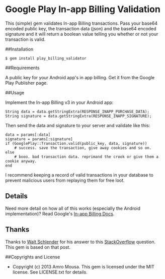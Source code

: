 # Google Play In-app Billing Validation

This (simple) gem validates In-app Billing transactions. Pass your base64 
encoded public key, the transaction data (json) and the base64 encoded signature 
and it will return a boolean value telling you whether or not your transaction is valid.

##Installation

    $ gem install play_billing_validator
     
##Requirements

A public key for your Android app's in app billing. Get it from the Google Play Publisher page.

##Usage

Implement the In-app Billing v3 in your Android app:

    String data = data.getStringExtra(RESPONSE_INAPP_PURCHASE_DATA);
    String signature = data.getStringExtra(RESPONSE_INAPP_SIGNATURE);

Then send the data and signature to your server and validate like this:
 
    data = params[:data]
    signature = params[:signature]
    if (GooglePlay::Transaction.valid(public_key, data, signature))
        # success. save the transaction, give away cookies and so on.
    else
        # booo. bad transaction data. reprimand the crook or give them a cookie anyway.
    end

I recommend keeping a record of valid transactions in your database to prevent malicious users
from replaying them for free loot.

## Details

Need more detail on how all of this works (especially the Android implementation)? Read Google's [In-app Billing Docs](http://developer.android.com/google/play/billing/index.html).

## Thanks

Thanks to [Walt Schlender](http://stackoverflow.com/users/749709/walta) for his answer to 
this [StackOverflow](http://stackoverflow.com/questions/5971031/how-do-i-verify-android-in-app-billing-with-a-server-with-ruby) question. This gem is based on that post.

##Copyrights and License

* Copyright (c) 2013 Amro Mousa. This gem is licensed under the MIT license. See LICENSE.txt for details.
